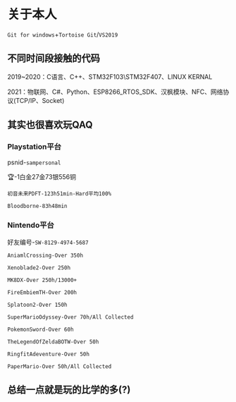 # 关于本人
`Git for windows`+`Tortoise Git`/`VS2019`

## 不同时间段接触的代码

2019~2020：C语言、C++、STM32F103\STM32F407、LINUX KERNAL

2021：物联网、C#、Python、ESP8266_RTOS_SDK、汉枫模块、NFC、网络协议(TCP/IP、Socket)



## 其实也很喜欢玩QAQ

### Playstation平台

psnid-`sampersonal`

🏆-1白金27金73银556铜
```
初音未来PDFT-123h51min-Hard平均100%

Bloodborne-83h48min
```

###  Nintendo平台

好友编号-`SW-8129-4974-5687`
```
AniamlCrossing-Over 350h

Xenoblade2-Over 250h

MK8DX-Over 250h/13000+

FireEmbiemTH-Over 200h

Splatoon2-Over 150h

SuperMarioOdyssey-Over 70h/All Collected

PokemonSword-Over 60h

TheLegendOfZeldaBOTW-Over 50h

RingfitAdeventure-Over 50h

PaperMario-Over 50h/All Collected
```



## 总结一点就是玩的比学的多(?)

